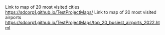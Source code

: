 Link to map of 20 most visited cities https://sdcorp1.github.io/TestProjectMaps/
Link to map of 20 most visited airports https://sdcorp1.github.io/TestProjectMaps/top_20_busiest_airports_2022.html
